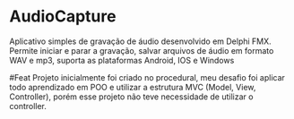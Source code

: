 # AudioCapture
Aplicativo simples de gravação de áudio desenvolvido em Delphi FMX. Permite iniciar e parar a gravação, salvar arquivos de áudio em formato WAV e mp3, suporta as plataformas Android, IOS e Windows

#Feat
Projeto inicialmente foi criado no procedural, meu desafio foi aplicar todo aprendizado em POO e utilizar a estrutura MVC (Model, View, Controller), porém esse projeto não teve necessidade de utilizar o controller.

